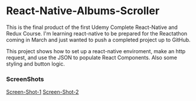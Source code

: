 # React-Native-Albums-Scroller

This is the final product of the first Udemy Complete React-Native and Redux Course. I'm learning react-native to be prepared for the Reactathon coming in March and just wanted to push a completed project up to GitHub.

This project shows how to set up a react-native enviroment, make an http request, and use the JSON to populate React Components. Also some styling and button logic. 

### ScreenShots
[Screen-Shot-1](https://github.com/rezn5447/React-Native-Albums-Scroller/blob/master/Screenshot_1.png)
[Screen-Shot-2](https://github.com/rezn5447/React-Native-Albums-Scroller/blob/master/Screenshot_2.png)

